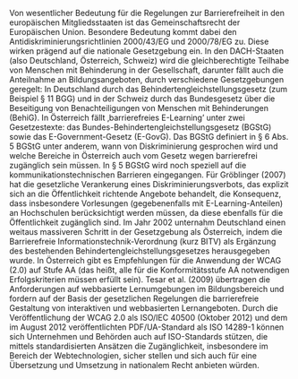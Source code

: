 Von wesentlicher Bedeutung für die Regelungen zur Barrierefreiheit in den europäischen Mitgliedsstaaten ist das Gemeinschaftsrecht der Europäischen Union. Besondere Bedeutung kommt dabei den Antidiskriminierungsrichtlinien 2000/43/EG und 2000/78/EG zu. Diese wirken prägend auf die nationale Gesetzgebung ein. In den DACH-Staaten (also Deutschland, Österreich, Schweiz) wird die gleichberechtigte Teilhabe von Menschen mit Behinderung in der Gesellschaft, darunter fällt auch die Anteilnahme an Bildungsangeboten, durch verschiedene Gesetzgebungen geregelt: In Deutschland durch das Behindertengleichstellungsgesetz (zum Beispiel § 11 BGG) und in der Schweiz durch das Bundesgesetz über die Beseitigung von Benachteiligungen von Menschen mit Behinderungen (BehiG). In Österreich fällt ‚barrierefreies E-Learning’ unter zwei Gesetzestexte: das Bundes-Behindertengleichstellungsgesetz (BGStG) sowie das E-Government-Gesetz (E-GovG). Das BGStG definiert in § 6 Abs. 5 BGStG unter anderem, wann von Diskriminierung gesprochen wird und welche Bereiche in Österreich auch vom Gesetz wegen barrierefrei zugänglich sein müssen. In § 5 BGStG wird noch speziell auf die kommunikationstechnischen Barrieren eingegangen. Für Gröblinger (2007) hat die gesetzliche Verankerung eines Diskriminierungsverbots, das explizit sich an die Öffentlichkeit richtende Angebote behandelt, die Konsequenz, dass insbesondere Vorlesungen (gegebenenfalls mit E-Learning-Anteilen) an Hochschulen berücksichtigt werden müssen, da diese ebenfalls für die Öffentlichkeit zugänglich sind. Im Jahr 2002 unternahm Deutschland einen weitaus massiveren Schritt in der Gesetzgebung als Österreich, indem die Barrierefreie Informationstechnik-Verordnung (kurz BITV) als Ergänzung des bestehenden Behindertengleichstellungsgesetzes herausgegeben wurde. In Österreich gibt es Empfehlungen für die Anwendung der WCAG (2.0) auf Stufe AA (das heißt, alle für die Konformitätsstufe AA notwendigen Erfolgskriterien müssen erfüllt sein). Tesar et al. (2009) übertragen die Anforderungen auf webbasierte Lernumgebungen im Bildungsbereich und fordern auf der Basis der gesetzlichen Regelungen die barrierefreie Gestaltung von interaktiven und webbasierten Lernangeboten. Durch die Veröffentlichung der WCAG 2.0 als ISO/IEC 40500 (Oktober 2012) und dem im August 2012 veröffentlichten PDF/UA-Standard als ISO 14289-1 können sich Unternehmen und Behörden auch auf ISO-Standards stützen, die mittels standardisierten Ansätzen die Zugänglichkeit, insbesondere im Bereich der Webtechnologien, sicher stellen und sich auch für eine Übersetzung und Umsetzung in nationalem Recht anbieten würden.
